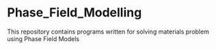 # Phase_Field_Modelling
This repository contains programs written for solving materials problem using Phase Field Models

